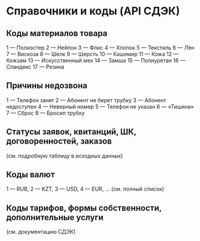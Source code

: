 # Справочники и коды (API СДЭК)

## Коды материалов товара
1 — Полиэстер
2 — Нейлон
3 — Флис
4 — Хлопок
5 — Текстиль
6 — Лён
7 — Вискоза
8 — Шелк
9 — Шерсть
10 — Кашемир
11 — Кожа
12 — Кожзам
13 — Искусственный мех
14 — Замша
15 — Полиуретан
16 — Спандекс
17 — Резина

## Причины недозвона
1 — Телефон занят
2 — Абонент не берет трубку
3 — Абонент недоступен
4 — Неверный номер
5 — Телефон не указан
6 — «Тишина»
7 — Сброс
8 — Бросил трубку

## Статусы заявок, квитанций, ШК, договоренностей, заказов
(см. подробную таблицу в исходных данных)

## Коды валют
1 — RUB, 2 — KZT, 3 — USD, 4 — EUR, ... (см. полный список)

## Коды тарифов, формы собственности, дополнительные услуги
(см. документацию СДЭК) 
